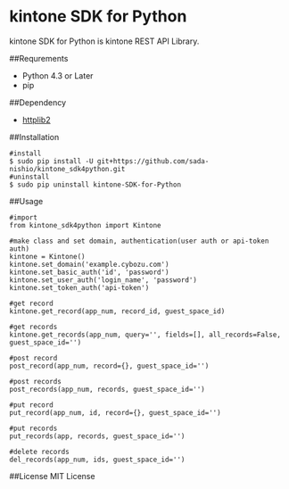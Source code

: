 # kintone SDK for Python
kintone SDK for Python is kintone REST API Library.

##Requrements
* Python 4.3 or Later
* pip

##Dependency
* [httplib2](https://github.com/jcgregorio/httplib2)

##Installation
```{.bash}
#install
$ sudo pip install -U git+https://github.com/sada-nishio/kintone_sdk4python.git
#uninstall
$ sudo pip uninstall kintone-SDK-for-Python
```

##Usage
```{.python}
#import
from kintone_sdk4python import Kintone

#make class and set domain, authentication(user auth or api-token auth)
kintone = Kintone()
kintone.set_domain('example.cybozu.com')
kintone.set_basic_auth('id', 'password')
kintone.set_user_auth('login_name', 'password')
kintone.set_token_auth('api-token')

#get record
kintone.get_record(app_num, record_id, guest_space_id)

#get records
kintone.get_records(app_num, query='', fields=[], all_records=False, guest_space_id='')

#post record
post_record(app_num, record={}, guest_space_id='')

#post records
post_records(app_num, records, guest_space_id='')

#put record
put_record(app_num, id, record={}, guest_space_id='')

#put records
put_records(app, records, guest_space_id='')

#delete records
del_records(app_num, ids, guest_space_id='')
```

##License
MIT License